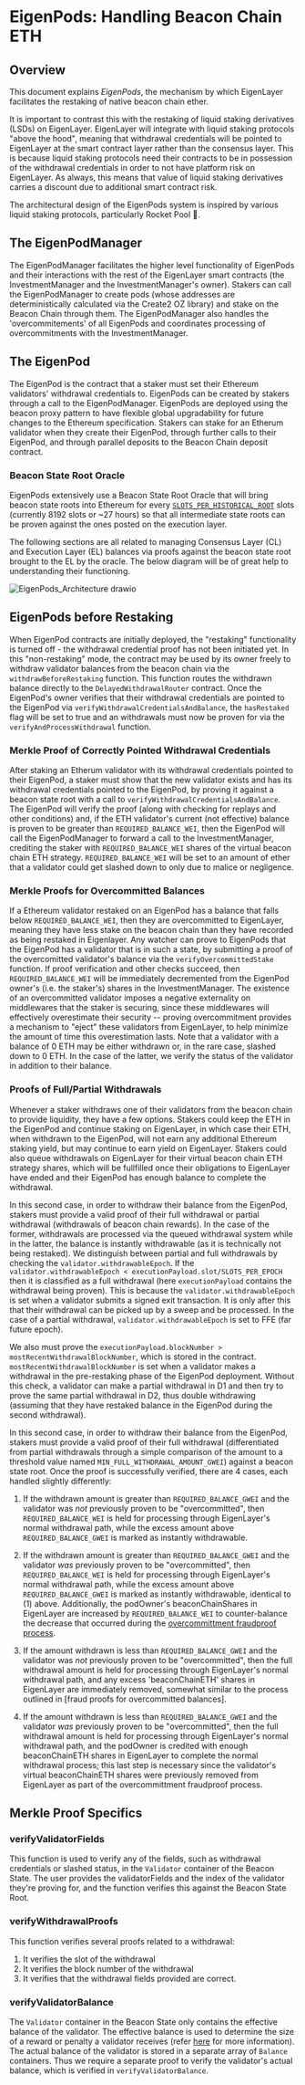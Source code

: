 
# EigenPods: Handling Beacon Chain ETH

## Overview

This document explains *EigenPods*, the mechanism by which EigenLayer facilitates the restaking of native beacon chain ether.

It is important to contrast this with the restaking of liquid staking derivatives (LSDs) on EigenLayer. EigenLayer will integrate with liquid staking protocols "above the hood", meaning that withdrawal credentials will be pointed to EigenLayer at the smart contract layer rather than the consensus layer. This is because liquid staking protocols need their contracts to be in possession of the withdrawal credentials in order to not have platform risk on EigenLayer. As always, this means that value of liquid staking derivatives carries a discount due to additional smart contract risk.

The architectural design of the EigenPods system is inspired by various liquid staking protocols, particularly Rocket Pool 🚀.

## The EigenPodManager

The EigenPodManager facilitates the higher level functionality of EigenPods and their interactions with the rest of the EigenLayer smart contracts (the InvestmentManager and the InvestmentManager's owner). Stakers can call the EigenPodManager to create pods (whose addresses are deterministically calculated via the Create2 OZ library) and stake on the Beacon Chain through them. The EigenPodManager also handles the 'overcommitements' of all EigenPods and coordinates processing of overcommitments with the InvestmentManager. 

## The EigenPod

The EigenPod is the contract that a staker must set their Ethereum validators' withdrawal credentials to. EigenPods can be created by stakers through a call to the EigenPodManager. EigenPods are deployed using the beacon proxy pattern to have flexible global upgradability for future changes to the Ethereum specification. Stakers can stake for an Etherum validator when they create their EigenPod, through further calls to their EigenPod, and through parallel deposits to the Beacon Chain deposit contract.

### Beacon State Root Oracle

EigenPods extensively use a Beacon State Root Oracle that will bring beacon state roots into Ethereum for every [`SLOTS_PER_HISTORICAL_ROOT`](https://github.com/ethereum/consensus-specs/blob/dev/specs/phase0/beacon-chain.md#time-parameters) slots (currently 8192 slots or ~27 hours) so that all intermediate state roots can be proven against the ones posted on the execution layer.

The following sections are all related to managing Consensus Layer (CL) and Execution Layer (EL) balances via proofs against the beacon state root brought to the EL by the oracle. The below diagram will be of great help to understanding their functioning.

![EigenPods_Architecture drawio](./images/EL_eigenpods_architecture.png)


## EigenPods before Restaking
When EigenPod contracts are initially deployed, the "restaking" functionality is turned off - the withdrawal credential proof has not been initiated yet.  In this "non-restaking" mode, the contract may be used by its owner freely to withdraw validator balances from the beacon chain via the `withdrawBeforeRestaking` function. This function routes the withdrawn balance directly to the `DelayedWithdrawalRouter` contract.  Once the EigenPod's owner verifies that their withdrawal credentials are pointed to the EigenPod via `verifyWithdrawalCredentialsAndBalance`, the `hasRestaked` flag will be set to true and an withdrawals must now be proven for via the `verifyAndProcessWithdrawal` function.  

### Merkle Proof of Correctly Pointed Withdrawal Credentials

After staking an Etherum validator with its withdrawal credentials pointed to their EigenPod, a staker must show that the new validator exists and has its withdrawal credentials pointed to the EigenPod, by proving it against a beacon state root with a call to `verifyWithdrawalCredentialsAndBalance`. The EigenPod will verify the proof (along with checking for replays and other conditions) and, if the ETH validator's current (not effective) balance is proven to be greater than `REQUIRED_BALANCE_WEI`, then the EigenPod will call the EigenPodManager to forward a call to the InvestmentManager, crediting the staker with `REQUIRED_BALANCE_WEI` shares of the virtual beacon chain ETH strategy. `REQUIRED_BALANCE_WEI` will be set to an amount of ether that a validator could get slashed down to only due to malice or negligence. 

### Merkle Proofs for Overcommitted Balances

If a Ethereum validator restaked on an EigenPod has a balance that falls below `REQUIRED_BALANCE_WEI`, then they are overcommitted to EigenLayer, meaning they have less stake on the beacon chain than they have recorded as being restaked in Eigenlayer. Any watcher can prove to EigenPods that the EigenPod has a validator that is in such a state, by submitting a proof of the overcomitted validator's balance via the `verifyOvercommittedStake` function. If proof verification and other checks succeed, then `REQUIRED_BALANCE_WEI` will be immediately decremented from the EigenPod owner's (i.e. the staker's) shares in the InvestmentManager. The existence of an overcommitted validator imposes a negative externality on middlewares that the staker is securing, since these middlewares will effectively overestimate their security -- proving overcommitment provides a mechanism to "eject" these validators from EigenLayer, to help minimize the amount of time this overestimation lasts.  Note that a validator with a balance of 0 ETH may be either withdrawn or, in the rare case, slashed down to 0 ETH.  In the case of the latter, we verify the status of the validator in addition to their balance.

### Proofs of Full/Partial Withdrawals

Whenever a staker withdraws one of their validators from the beacon chain to provide liquidity, they have a few options. Stakers could keep the ETH in the EigenPod and continue staking on EigenLayer, in which case their ETH, when withdrawn to the EigenPod, will not earn any additional Ethereum staking yield, but may continue to earn yield on EigenLayer. Stakers could also queue withdrawals on EigenLayer for their virtual beacon chain ETH strategy shares, which will be fullfilled once their obligations to EigenLayer have ended and their EigenPod has enough balance to complete the withdrawal.

In this second case, in order to withdraw their balance from the EigenPod, stakers must provide a valid proof of their full withdrawal or partial withdrawal (withdrawals of beacon chain rewards).  In the case of the former, withdrawals are processed via the queued withdrawal system while in the latter, the balance is instantly withdrawable (as it is technically not being restaked). We distinguish between partial and full withdrawals by checking the `validator.withdrawableEpoch`.  If the `validator.withdrawableEpoch < executionPayload.slot/SLOTS_PER_EPOCH` then it is classified as a full withdrawal (here `executionPayload` contains the withdrawal being proven).  This is because the `validator.withdrawableEpoch` is set when a validator submits a signed exit transaction.  It is only after this that their withdrawal can be picked up by a sweep and be processed.  In the case of a partial withdrawal, `validator.withdrawableEpoch` is set to FFE (far future epoch). 

We also must prove the `executionPayload.blockNumber > mostRecentWithdrawalBlockNumber`, which is stored in the contract.  `mostRecentWithdrawalBlockNumber` is set when a validator makes a withdrawal in the pre-restaking phase of the EigenPod deployment.  Without this check, a validator can make a partial withdrawal in D1 and then try to prove the same partial withdrawal in D2, thus double withdrawing (assuming that they have restaked balance in the EigenPod during the second withdrawal).

In this second case, in order to withdraw their balance from the EigenPod, stakers must provide a valid proof of their full withdrawal (differentiated from partial withdrawals through a simple comparison of the amount to a threshold value named `MIN_FULL_WITHDRAWAL_AMOUNT_GWEI`) against a beacon state root. Once the proof is successfully verified, there are 4 cases, each handled slightly differently:

1. If the withdrawn amount is greater than `REQUIRED_BALANCE_GWEI` and the validator was *not* previously proven to be "overcommitted", then `REQUIRED_BALANCE_WEI` is held for processing through EigenLayer's normal withdrawal path, while the excess amount above `REQUIRED_BALANCE_GWEI` is marked as instantly withdrawable.

2. If the withdrawn amount is greater than `REQUIRED_BALANCE_GWEI` and the validator *was* previously proven to be "overcommitted", then `REQUIRED_BALANCE_WEI` is held for processing through EigenLayer's normal withdrawal path, while the excess amount above `REQUIRED_BALANCE_GWEI` is marked as instantly withdrawable, identical to (1) above. Additionally, the podOwner's beaconChainShares in EigenLayer are increased by `REQUIRED_BALANCE_WEI` to counter-balance the decrease that occurred during the [overcommittment fraudproof process](#fraud-proofs-for-overcommitted-balances).

3. If the amount withdrawn is less than `REQUIRED_BALANCE_GWEI` and the validator was *not* previously proven to be "overcommitted", then the full withdrawal amount is held for processing through EigenLayer's normal withdrawal path, and any excess 'beaconChainETH' shares in EigenLayer are immediately removed, somewhat similar to the process outlined in [fraud proofs for overcommitted balances]. 

4. If the amount withdrawn is less than `REQUIRED_BALANCE_GWEI` and the validator *was* previously proven to be "overcommitted", then the full withdrawal amount is held for processing through EigenLayer's normal withdrawal path, and the podOwner is credited with enough beaconChainETH shares in EigenLayer to complete the normal withdrawal process; this last step is necessary since the validator's virtual beaconChainETH shares were previously removed from EigenLayer as part of the overcommittment fraudproof process.



## Merkle Proof Specifics

### verifyValidatorFields
This function is used to verify any of the fields, such as withdrawal credentials or slashed status, in the `Validator` container of the Beacon State.  The user provides the validatorFields and the index of the validator they're proving for, and the function verifies this against the Beacon State Root.  

### verifyWithdrawalProofs
This function verifies several proofs related to a withdrawal:
1. It verifies the slot of the withdrawal
2. It verifies the block number of the withdrawal
3. It verifies that the withdrawal fields provided are correct.

### verifyValidatorBalance
The `Validator` container in the Beacon State only contains the effective balance of the validator. The effective balance is used to determine the size of a reward or penalty a validator receives (refer [here](https://kb.beaconcha.in/glossary#current-balance-and-effective-balance) for more information).  The actual balance of the validator is stored in a separate array of `Balance` containers.  Thus we require a separate proof to verify the validator's actual balance, which is verified in `verifyValidatorBalance`.

